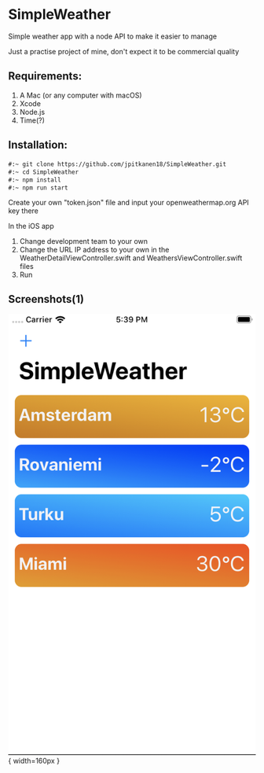 # SimpleWeather

Simple weather app with a node API to make it easier to manage

Just a practise project of mine, don't expect it to be commercial quality

## Requirements:
1. A Mac (or any computer with macOS)
2. Xcode
3. Node.js
4. Time(?)

## Installation:
<pre><code>#:~ git clone https://github.com/jpitkanen18/SimpleWeather.git
#:~ cd SimpleWeather
#:~ npm install
#:~ npm run start
</code></pre>
Create your own "token.json" file and input your openweathermap.org API key there

In the iOS app 
1. Change development team to your own
2. Change the URL IP address to your own in the WeatherDetailViewController.swift and WeathersViewController.swift files
3. Run

## Screenshots(1)

![alt text](https://github.com/jpitkanen18/SimpleWeather/blob/master/screenshots/Screenshot%202019-11-02%20at%2017.39.03.png?raw=true "Screenshot one(1)"){ width=160px }
